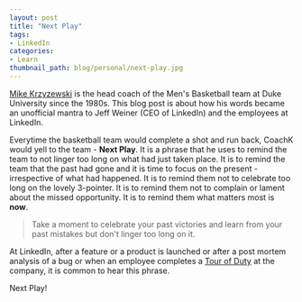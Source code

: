 ```yaml
---
layout: post
title: "Next Play"
tags:
- LinkedIn
categories:
- Learn
thumbnail_path: blog/personal/next-play.jpg
---
```


[Mike Krzyzewski](https://en.wikipedia.org/wiki/Mike_Krzyzewski) is the head coach of the Men's Basketball team at Duke University since the 1980s. This blog post is about how his words became an unofficial mantra to Jeff Weiner (CEO of LinkedIn) and the employees at LinkedIn.

Everytime the basketball team would complete a shot and run back, CoachK would yell to the team - **Next Play**. It is a phrase that he uses to remind the team to not linger too long on what had just taken place. It is to remind the team that the past had gone and it is time to focus on the present - irrespective of what had happened. It is to remind them not to celebrate too long on the lovely 3-pointer. It is to remind them not to complain or lament about the missed opportunity. It is to remind them what matters most is **now**.

> Take a moment to celebrate your past victories and learn from your past mistakes but don't linger too long on it.

At LinkedIn, after a feature or a product is launched or after a post mortem analysis of a bug or when an employee completes a [Tour of Duty](https://hbr.org/2013/06/tours-of-duty-the-new-employer-employee-compact) at the company, it is common to hear this phrase.

Next Play!
